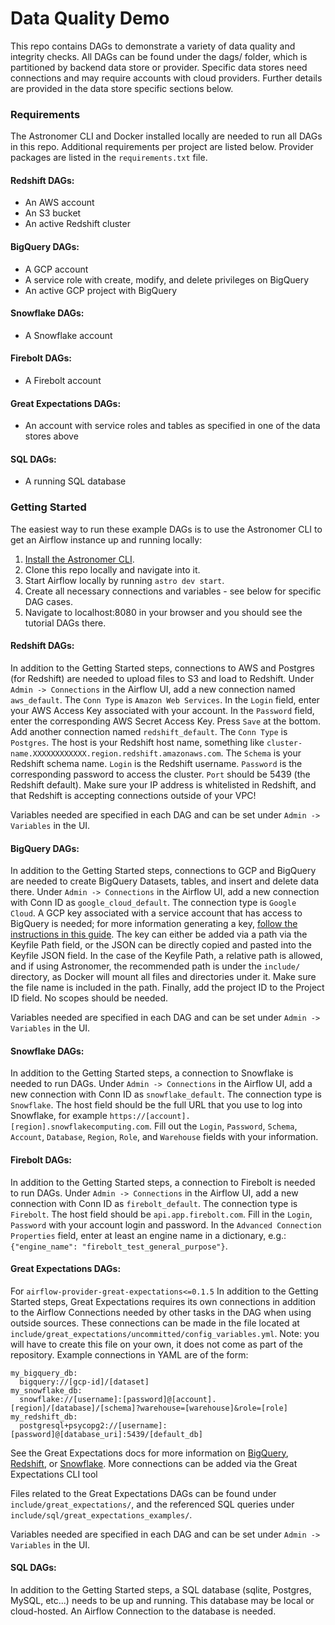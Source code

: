 # Data Quality Demo
This repo contains DAGs to demonstrate a variety of data quality and integrity checks.
All DAGs can be found under the dags/ folder, which is partitioned by backend data store
or provider. Specific data stores need connections and may require accounts with cloud providers. Further details are provided in the data store specific sections below.

### Requirements
The Astronomer CLI and Docker installed locally are needed to run all DAGs in this repo. Additional requirements per project are listed below.
Provider packages are listed in the `requirements.txt` file.

#### Redshift DAGs:
- An AWS account
- An S3 bucket
- An active Redshift cluster

#### BigQuery DAGs:
- A GCP account
- A service role with create, modify, and delete privileges on BigQuery
- An active GCP project with BigQuery

#### Snowflake DAGs:
- A Snowflake account

#### Firebolt DAGs:
- A Firebolt account

#### Great Expectations DAGs:
- An account with service roles and tables as specified in one of the data stores above

#### SQL DAGs:
- A running SQL database

### Getting Started
The easiest way to run these example DAGs is to use the Astronomer CLI to get an Airflow instance up and running locally:
1. [Install the Astronomer CLI](https://www.astronomer.io/docs/cloud/stable/develop/cli-quickstart).
2. Clone this repo locally and navigate into it.
3. Start Airflow locally by running `astro dev start`.
4. Create all necessary connections and variables - see below for specific DAG cases.
5. Navigate to localhost:8080 in your browser and you should see the tutorial DAGs there.

#### Redshift DAGs:
In addition to the Getting Started steps, connections to AWS and Postgres (for Redshift) are needed to upload files to S3 and load to Redshift.
Under `Admin -> Connections` in the Airflow UI, add a new connection named `aws_default`. The `Conn Type` is `Amazon Web Services`. In the `Login` field, enter your AWS Access Key associated with your account. In the `Password` field, enter the corresponding AWS Secret Access Key. Press `Save` at the bottom.
Add another connection named `redshift_default`. The `Conn Type` is `Postgres`. The host is your Redshift host name, something like `cluster-name.XXXXXXXXXXXX.region.redshift.amazonaws.com`. The `Schema` is your Redshift schema name. `Login` is the Redshift username. `Password` is the corresponding password to access the cluster. `Port` should be 5439 (the Redshift default). Make sure your IP address is whitelisted in Redshift, and that Redshift is accepting connections outside of your VPC!

Variables needed are specified in each DAG and can be set under `Admin -> Variables` in the UI.

#### BigQuery DAGs:
In addition to the Getting Started steps, connections to GCP and BigQuery are needed to create BigQuery Datasets, tables, and insert and delete data there.
Under `Admin -> Connections` in the Airflow UI, add a new connection with Conn ID as `google_cloud_default`. The connection type is `Google Cloud`. A GCP key associated with a service account that has access to BigQuery is needed; for more information generating a key, [follow the instructions in this guide](https://cloud.google.com/iam/docs/creating-managing-service-account-keys). The key can either be added via a path via the Keyfile Path field, or the JSON can be directly copied and pasted into the Keyfile JSON field. In the case of the Keyfile Path, a relative path is allowed, and if using Astronomer, the recommended path is under the `include/` directory, as Docker will mount all files and directories under it. Make sure the file name is included in the path. Finally, add the project ID to the Project ID field. No scopes should be needed.

Variables needed are specified in each DAG and can be set under `Admin -> Variables` in the UI.

#### Snowflake DAGs:
In addition to the Getting Started steps, a connection to Snowflake is needed to run DAGs. Under `Admin -> Connections` in the Airflow UI, add a new connection with Conn ID as `snowflake_default`. The connection type is `Snowflake`. The host field should be the full URL that you use to log into Snowflake, for example `https://[account].[region].snowflakecomputing.com`. Fill out the `Login`, `Password`, `Schema`, `Account`, `Database`, `Region`, `Role`, and `Warehouse` fields with your information.

#### Firebolt DAGs:
In addition to the Getting Started steps, a connection to Firebolt is needed to run DAGs. Under `Admin -> Connections` in the Airflow UI, add a new connection with Conn ID as `firebolt_default`. The connection type is `Firebolt`. The host field should be `api.app.firebolt.com`. Fill in the `Login`, `Password` with your account login and password. In the `Advanced Connection Properties` field, enter at least an engine name in a dictionary, e.g.: `{"engine_name": "firebolt_test_general_purpose"}`.

#### Great Expectations DAGs:

For `airflow-provider-great-expectations<=0.1.5`
In addition to the Getting Started steps, Great Expectations requires its own connections in addition to the Airflow Connections needed by other tasks in the DAG when using outside sources. These connections can be made in the file located at `include/great_expectations/uncommitted/config_variables.yml`. Note: you will have to create this file on your own, it does not come as part of the repository. Example connections in YAML are of the form:

```
my_bigquery_db:
  bigquery://[gcp-id]/[dataset]
my_snowflake_db:
  snowflake://[username]:[password]@[account].[region]/[database]/[schema]?warehouse=[warehouse]&role=[role]
my_redshift_db:
  postgresql+psycopg2://[username]:[password]@[database_uri]:5439/[default_db]
```

See the Great Expectations docs for more information on [BigQuery](https://docs.greatexpectations.io/docs/guides/connecting_to_your_data/database/bigquery/), [Redshift](https://docs.greatexpectations.io/docs/guides/connecting_to_your_data/database/redshift/), or [Snowflake](https://docs.greatexpectations.io/docs/guides/connecting_to_your_data/database/snowflake/). More connections can be added via the Great Expectations CLI tool

Files related to the Great Expectations DAGs can be found under `include/great_expectations/`, and the referenced SQL queries under `include/sql/great_expectations_examples/`.

Variables needed are specified in each DAG and can be set under `Admin -> Variables` in the UI.

#### SQL DAGs:
In addition to the Getting Started steps, a SQL database (sqlite, Postgres, MySQL, etc...) needs to be up and running. This database may be local or cloud-hosted. An Airflow Connection to the database is needed.
